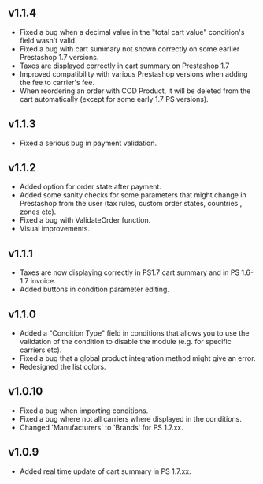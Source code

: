 ## v1.1.4
* Fixed a bug when a decimal value in the "total cart value" condition's field wasn't valid.
* Fixed a bug with cart summary not shown correctly on some earlier Prestashop 1.7 versions.
* Taxes are displayed correctly in cart summary on Prestashop 1.7
* Improved compatibility with various Prestashop versions when adding the fee to carrier's fee.
* When reordering an order with COD Product, it will be deleted from the cart automatically (except for some early 1.7 PS versions).
## v1.1.3
* Fixed a serious bug in payment validation.
## v1.1.2
* Added option for order state after payment.
* Added some sanity checks for some parameters that might change in Prestashop from the user (tax rules, custom order states, countries , zones etc).
* Fixed a bug with ValidateOrder function.
* Visual improvements.
## v1.1.1
* Taxes are now displaying correctly in PS1.7 cart summary and in PS 1.6-1.7 invoice.
* Added buttons in condition parameter editing.
## v1.1.0
* Added a "Condition Type" field in conditions that allows you to use the validation of the condition to disable the module (e.g. for specific carriers etc).
* Fixed a bug that a global product integration method might give an error.
* Redesigned the list colors.
## v1.0.10
* Fixed a bug when importing conditions.
* Fixed a bug where not all carriers where displayed in the conditions.
* Changed 'Manufacturers' to 'Brands' for PS 1.7.xx.
## v1.0.9
* Added real time update of cart summary in PS 1.7.xx.